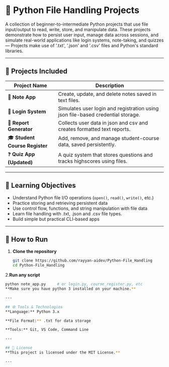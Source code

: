 # 📁 Python File Handling Projects

A collection of beginner-to-intermediate Python projects that use file input/output to read, write, store, and manipulate data. These projects demonstrate how to persist user input, manage data across sessions, and simulate real-world applications like login systems, note-taking, and quizzes — Projects make use of '.txt', '.json' and '.csv' files and Python's standard libraries.

---

## 📌 Projects Included

| Project Name | Description |
|--------------|-------------|
| 📝 **Note App** | Create, update, and delete notes saved in text files. |
| 🔐 **Login System** | Simulates user login and registration using json file-based credential storage. |
| 🧾 **Report Generator** | Collects user data in json and csv and creates formatted text reports. |
| 🎓 **Student Course Register** | Add, remove, and manage student-course data, saved persistently. |
| ❓ **Quiz App (Updated)** | A quiz system that stores questions and tracks highscores using files. |

---

## 🧠 Learning Objectives

- Understand Python file I/O operations (`open()`, `read()`, `write()`, etc.)
- Practice storing and retrieving persistent data
- Use control flow, functions, and string manipulation with file data
- Learn file handling with .txt, .json and .csv file types.
- Build simple but practical CLI-based apps

---

## 🔧 How to Run

1. **Clone the repository**
   ```bash
   git clone https://github.com/rayyan-aidev/Python-File_Handling
   cd Python-File_Handling
2.**Run any script**
   ```bash
   python note_app.py     # or login.py, course_register.py, etc
**Make sure you have python 3 installed on your machine.**

---

## ⚙️ Tools & Technologies
**Language:** Python 3.x

**File Format:** .txt for data storage

**Tools:** Git, VS Code, Command Line

---

## 📄 License
**This project is licensed under the MIT License.**

---
